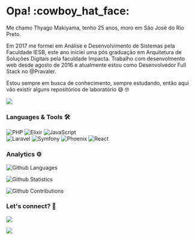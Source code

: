 
<h1>Opa! :cowboy_hat_face: </h1>

Me chamo Thyago Makiyama, tenho 25 anos, moro em São José do Rio Preto.

Em 2017 me formei em Análise e Desenvolvimento de Sistemas pela Faculdade IESB, este ano iniciei uma pós graduação em Arquitetura de Soluções Digitais pela faculdade Impacta. Trabalho com desenvolmento web desde agosto de 2016 e atualmente estou como Desenvolvedor Full Stack no @Pravaler.

Estou sempre em busca de conhecimento, sempre estudando, então aqui vão existir alguns repositórios de laboratório :sweat_smile: :nerd_face:

![](http://estruyf-github.azurewebsites.net/api/VisitorHit?user=thyagomakiyama&repo=thyagomakiyama&countColorcountColor)

### Languages & Tools 🛠  
![PHP](https://img.shields.io/badge/-PHP-05122A?style=flat&color=green)&nbsp;![Elixir](https://img.shields.io/badge/-Elixir-05122A?style=flat&color=green)&nbsp;![JavaScript](https://img.shields.io/badge/-JavaScript-05122A?style=flat&color=green)&nbsp;  
![Laravel](https://img.shields.io/badge/-Laravel-05122A?style=flat&color=orange)&nbsp;![Symfony](https://img.shields.io/badge/-Symfony-05122A?style=flat&color=orange)&nbsp;![Phoenix](https://img.shields.io/badge/-Phoenix-05122A?style=flat&color=orange)&nbsp;![React](https://img.shields.io/badge/-React-05122A?style=flat&color=orange)&nbsp;  


### Analytics ⚙️

![Github Languages](https://github-readme-stats.vercel.app/api/top-langs/?username=thyagomakiyama&layout=compact&count_private=true)

![Github Statistics](https://github-readme-stats.vercel.app/api/?username=thyagomakiyama&count_private=true&show_icons=true)

![Github Contributions](https://github-readme-streak-stats.herokuapp.com/?user=thyagomakiyama&hide_border=true)

### Let's connect? 🤝

<p align="center">

<a href="linkedin.com/in/thyago-makiyama-590b6b138"><img src="https://img.shields.io/badge/-LinkedIn-0077B5?style=flat&logo=Linkedin&logoColor=white"/></a>

<a href="https://www.instagram.com/thyagom10"><img src="https://img.shields.io/badge/-Instagram-E4405F?style=flat&logo=instagram&logoColor=white"/></a>

</p>
